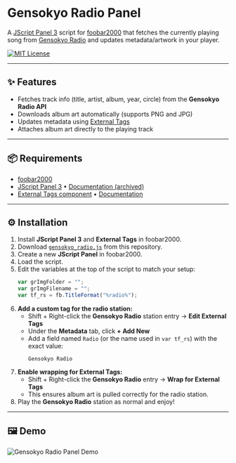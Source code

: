 # Gensokyo Radio Panel

A [JScript Panel 3](https://web.archive.org/web/20241208093147/httpscript-panel.github.io/) script for [foobar2000](https://foobar2000.org/) that fetches the currently playing song from [Gensokyo Radio](https://gensokyoradio.net/) and updates metadata/artwork in your player.

[![MIT License](https://img.shields.io/badge/license-MIT-blue.svg)](LICENSE)

---

## ✨ Features
- Fetches track info (title, artist, album, year, circle) from the **Gensokyo Radio API**  
- Downloads album art automatically (supports PNG and JPG)  
- Updates metadata using [External Tags](https://www.foobar2000.org/components/view/foo_external_tags)  
- Attaches album art directly to the playing track  

---

## 📦 Requirements
- [foobar2000](https://www.foobar2000.org/)
- [JScript Panel 3](https://hydrogenaudio.org/index.php?action=dlattach;topic=110516.0;attach=38236) • [Documentation (archived)](https://web.archive.org/web/20241208093147/httpscript-panel.github.io/)
- [External Tags component](https://www.foobar2000.org/components/view/foo_external_tags) • [Documentation](https://wiki.hydrogenaudio.org/index.php?title=Foobar2000:Components/External_Tags_(foo_external_tags))

---

## ⚙️ Installation
1. Install **JScript Panel 3** and **External Tags** in foobar2000.  
2. Download [`gensokyo_radio.js`](gensokyo_radio.js) from this repository.  
3. Create a new **JScript Panel** in foobar2000.  
4. Load the script.  
5. Edit the variables at the top of the script to match your setup:
   ```js
   var grImgFolder = "";
   var grImgFilename = "";
   var tf_rs = fb.TitleFormat("%radio%");
   ```
6. **Add a custom tag for the radio station:**  
   - Shift + Right-click the **Gensokyo Radio** station entry → **Edit External Tags**  
   - Under the **Metadata** tab, click **+ Add New**  
   - Add a field named `Radio` (or the name used in `var tf_rs`) with the exact value:  
     ```
     Gensokyo Radio
     ```
7. **Enable wrapping for External Tags:**  
   - Shift + Right-click the **Gensokyo Radio** entry → **Wrap for External Tags**  
   - This ensures album art is pulled correctly for the radio station.  
8. Play the **Gensokyo Radio** station as normal and enjoy!

---

## 🖼️ Demo

![Gensokyo Radio Panel Demo](examples/demo.gif)